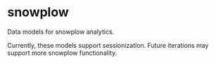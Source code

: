 # snowplow
Data models for snowplow analytics.

Currently, these models support sessionization. Future iterations may support more snowplow functionality.
